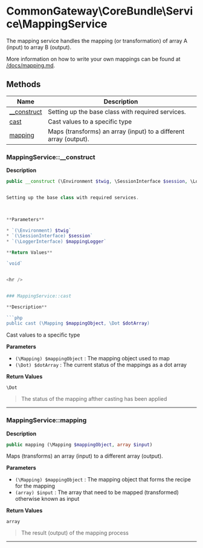 # CommonGateway\CoreBundle\Service\MappingService  

The mapping service handles the mapping (or transformation) of array A (input) to array B (output).

More information on how to write your own mappings can be found at [/docs/mapping.md](/docs/mapping.md).  





## Methods

| Name | Description |
|------|-------------|
|[__construct](#mappingservice__construct)|Setting up the base class with required services.|
|[cast](#mappingservicecast)|Cast values to a specific type|
|[mapping](#mappingservicemapping)|Maps (transforms) an array (input) to a different array (output).|



### MappingService::__construct  

**Description**

```php
public __construct (\Environment $twig, \SessionInterface $session, \LoggerInterface $mappingLogger)


Setting up the base class with required services. 

 

**Parameters**

* `(\Environment) $twig`
* `(\SessionInterface) $session`
* `(\LoggerInterface) $mappingLogger`

**Return Values**

`void`


<hr />


### MappingService::cast  

**Description**

```php
public cast (\Mapping $mappingObject, \Dot $dotArray)
```

Cast values to a specific type 

 

**Parameters**

* `(\Mapping) $mappingObject`
: The mapping object used to map  
* `(\Dot) $dotArray`
: The current status of the mappings as a dot array  

**Return Values**

`\Dot`

> The status of the mapping afther casting has been applied


<hr />


### MappingService::mapping  

**Description**

```php
public mapping (\Mapping $mappingObject, array $input)
```

Maps (transforms) an array (input) to a different array (output). 

 

**Parameters**

* `(\Mapping) $mappingObject`
: The mapping object that forms the recipe for the mapping  
* `(array) $input`
: The array that need to be mapped (transformed) otherwise known as input  

**Return Values**

`array`

> The result (output) of the mapping process


<hr />
